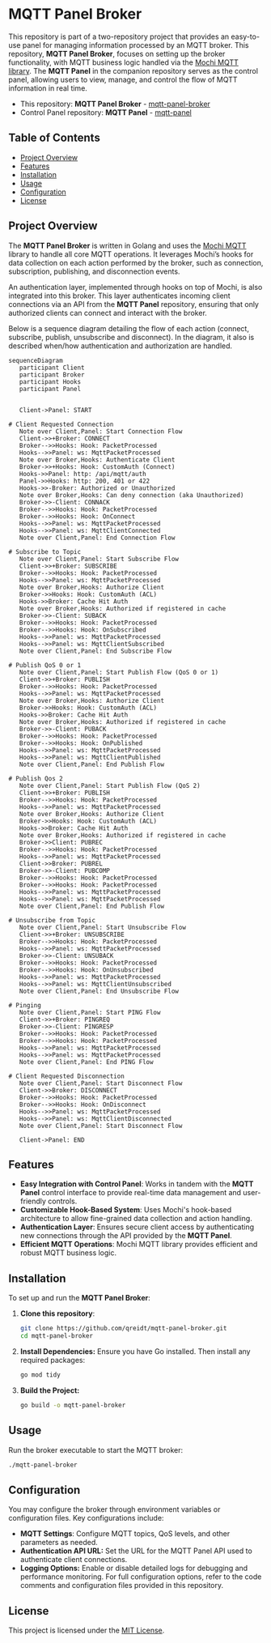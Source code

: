 # MQTT Panel Broker

This repository is part of a two-repository project that provides an easy-to-use panel for managing information 
processed by an MQTT broker. This repository, **MQTT Panel Broker**, focuses on setting up the broker functionality, 
with MQTT business logic handled via the [Mochi MQTT library](https://github.com/mochi-mqtt/server). The **MQTT
Panel** in the companion repository serves as the control panel, allowing users to view, manage, and control the flow 
of MQTT information in real time.

- This repository: **MQTT Panel Broker** - [mqtt-panel-broker](https://github.com/qreidt/mqtt-panel-broker)
- Control Panel repository: **MQTT Panel** - [mqtt-panel](https://github.com/qreidt/mqtt-panel)

## Table of Contents
- [Project Overview](#project-overview)
- [Features](#features)
- [Installation](#installation)
- [Usage](#usage)
- [Configuration](#configuration)
- [License](#license)

## Project Overview

The **MQTT Panel Broker** is written in Golang and uses the [Mochi MQTT](https://github.com/mochi-mqtt/server) library
to handle all core MQTT operations. It leverages Mochi’s hooks for data collection on each action performed by the 
broker, such as connection, subscription, publishing, and disconnection events.

An authentication layer, implemented through hooks on top of Mochi, is also integrated into this broker. This layer 
authenticates incoming client connections via an API from the **MQTT Panel** repository, ensuring that only authorized
clients can connect and interact with the broker.

Below is a sequence diagram detailing the flow of each action (connect, subscribe, publish, unsubscribe and disconnect).
In the diagram, it also is described when/how authentication and authorization are handled. 

```mermaid
sequenceDiagram
   participant Client
   participant Broker
   participant Hooks
   participant Panel


   Client->Panel: START

# Client Requested Connection
   Note over Client,Panel: Start Connection Flow
   Client->>+Broker: CONNECT
   Broker-->>Hooks: Hook: PacketProcessed
   Hooks-->>Panel: ws: MqttPacketProcessed
   Note over Broker,Hooks: Authenticate Client
   Broker->>+Hooks: Hook: CustomAuth (Connect)
   Hooks->>Panel: http: /api/mqtt/auth
   Panel->>Hooks: http: 200, 401 or 422
   Hooks->>-Broker: Authorized or Unauthorized
   Note over Broker,Hooks: Can deny connection (aka Unauthorized)
   Broker->>-Client: CONNACK
   Broker-->>Hooks: Hook: PacketProcessed
   Broker-->>Hooks: Hook: OnConnect
   Hooks-->>Panel: ws: MqttPacketProcessed
   Hooks-->>Panel: ws: MqttClientConnected
   Note over Client,Panel: End Connection Flow

# Subscribe to Topic
   Note over Client,Panel: Start Subscribe Flow
   Client->>+Broker: SUBSCRIBE
   Broker-->>Hooks: Hook: PacketProcessed
   Hooks-->>Panel: ws: MqttPacketProcessed
   Note over Broker,Hooks: Authorize Client
   Broker->>Hooks: Hook: CustomAuth (ACL)
   Hooks->>Broker: Cache Hit Auth
   Note over Broker,Hooks: Authorized if registered in cache
   Broker->>-Client: SUBACK
   Broker-->>Hooks: Hook: PacketProcessed
   Broker-->>Hooks: Hook: OnSubscribed
   Hooks-->>Panel: ws: MqttPacketProcessed
   Hooks-->>Panel: ws: MqttClientSubscribed
   Note over Client,Panel: End Subscribe Flow

# Publish QoS 0 or 1
   Note over Client,Panel: Start Publish Flow (QoS 0 or 1)
   Client->>+Broker: PUBLISH
   Broker-->>Hooks: Hook: PacketProcessed
   Hooks-->>Panel: ws: MqttPacketProcessed
   Note over Broker,Hooks: Authorize Client
   Broker->>Hooks: Hook: CustomAuth (ACL)
   Hooks->>Broker: Cache Hit Auth
   Note over Broker,Hooks: Authorized if registered in cache
   Broker->>-Client: PUBACK
   Broker-->>Hooks: Hook: PacketProcessed
   Broker-->>Hooks: Hook: OnPublished
   Hooks-->>Panel: ws: MqttPacketProcessed
   Hooks-->>Panel: ws: MqttClientPublished
   Note over Client,Panel: End Publish Flow

# Publish Qos 2
   Note over Client,Panel: Start Publish Flow (QoS 2)
   Client->>+Broker: PUBLISH
   Broker-->>Hooks: Hook: PacketProcessed
   Hooks-->>Panel: ws: MqttPacketProcessed
   Note over Broker,Hooks: Authorize Client
   Broker->>Hooks: Hook: CustomAuth (ACL)
   Hooks->>Broker: Cache Hit Auth
   Note over Broker,Hooks: Authorized if registered in cache
   Broker->>Client: PUBREC
   Broker-->>Hooks: Hook: PacketProcessed
   Hooks-->>Panel: ws: MqttPacketProcessed
   Client->>Broker: PUBREL
   Broker->>-Client: PUBCOMP
   Broker-->>Hooks: Hook: PacketProcessed
   Broker-->>Hooks: Hook: PacketProcessed
   Hooks-->>Panel: ws: MqttPacketProcessed
   Hooks-->>Panel: ws: MqttPacketProcessed
   Note over Client,Panel: End Publish Flow

# Unsubscribe from Topic
   Note over Client,Panel: Start Unsubscribe Flow
   Client->>+Broker: UNSUBSCRIBE
   Broker-->>Hooks: Hook: PacketProcessed
   Hooks-->>Panel: ws: MqttPacketProcessed
   Broker->>-Client: UNSUBACK
   Broker-->>Hooks: Hook: PacketProcessed
   Broker-->>Hooks: Hook: OnUnsubscribed
   Hooks-->>Panel: ws: MqttPacketProcessed
   Hooks-->>Panel: ws: MqttClientUnsubscribed
   Note over Client,Panel: End Unsubscribe Flow

# Pinging
   Note over Client,Panel: Start PING Flow
   Client->>+Broker: PINGREQ
   Broker->>-Client: PINGRESP
   Broker-->>Hooks: Hook: PacketProcessed
   Broker-->>Hooks: Hook: PacketProcessed
   Hooks-->>Panel: ws: MqttPacketProcessed
   Hooks-->>Panel: ws: MqttPacketProcessed
   Note over Client,Panel: End PING Flow

# Client Requested Disconnection
   Note over Client,Panel: Start Disconnect Flow
   Client->>Broker: DISCONNECT
   Broker-->>Hooks: Hook: PacketProcessed
   Broker-->>Hooks: Hook: OnDisconnect
   Hooks-->>Panel: ws: MqttPacketProcessed
   Hooks-->>Panel: ws: MqttClientDisconnected
   Note over Client,Panel: Start Disconnect Flow

   Client->Panel: END
```

## Features

- **Easy Integration with Control Panel**: Works in tandem with the **MQTT Panel** control interface to provide real-time data management and user-friendly controls.
- **Customizable Hook-Based System**: Uses Mochi's hook-based architecture to allow fine-grained data collection and action handling.
- **Authentication Layer**: Ensures secure client access by authenticating new connections through the API provided by the **MQTT Panel**.
- **Efficient MQTT Operations**: Mochi MQTT library provides efficient and robust MQTT business logic.

## Installation

To set up and run the **MQTT Panel Broker**:

1. **Clone this repository**:
   ```bash
   git clone https://github.com/qreidt/mqtt-panel-broker.git
   cd mqtt-panel-broker
   ```
   
2. **Install Dependencies:** Ensure you have Go installed. Then install any required packages:
   ```bash
   go mod tidy
   ```
3. **Build the Project:**
   ```bash
   go build -o mqtt-panel-broker
   ```
   
## Usage
Run the broker executable to start the MQTT broker:
```bash
./mqtt-panel-broker
```

## Configuration
You may configure the broker through environment variables or configuration files. Key configurations include:

- **MQTT Settings**: Configure MQTT topics, QoS levels, and other parameters as needed.
- **Authentication API URL:** Set the URL for the MQTT Panel API used to authenticate client connections.
- **Logging Options:** Enable or disable detailed logs for debugging and performance monitoring. 
For full configuration options, refer to the code comments and configuration files provided in this repository.

## License
This project is licensed under the [MIT License](https://opensource.org/license/mit).
